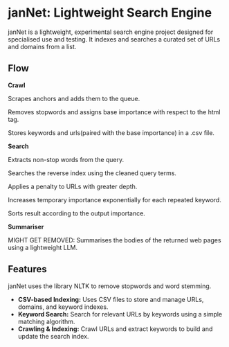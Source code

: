 # janNet: Lightweight Search Engine

janNet is a lightweight, experimental search engine project designed for specialised use and testing. It indexes and searches a curated set of URLs and domains from a list.

## Flow

**Crawl**

Scrapes anchors and adds them to the queue.

Removes stopwords and assigns base importance with respect to the html tag.

Stores keywords and urls(paired with the base importance) in a .csv file.

**Search**

Extracts non-stop words from the query.

Searches the reverse index using the cleaned query terms.

Applies a penalty to URLs with greater depth.

Increases temporary importance exponentially for each repeated keyword.

Sorts result according to the output importance.

**Summariser**

MIGHT GET REMOVED: Summarises the bodies of the returned web pages using a lightweight LLM.

## Features

janNet uses the library NLTK to remove stopwords and word stemming.

- **CSV-based Indexing:** Uses CSV files to store and manage URLs, domains, and keyword indexes.
- **Keyword Search:** Search for relevant URLs by keywords using a simple matching algorithm.
- **Crawling & Indexing:** Crawl URLs and extract keywords to build and update the search index.
